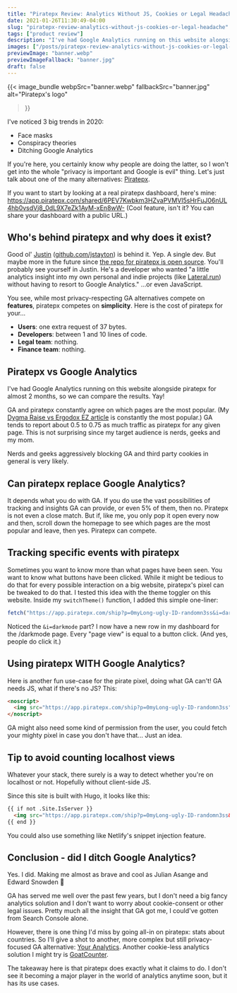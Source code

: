 ```yaml
---
title: "Piratepx Review: Analytics Without JS, Cookies or Legal Headache"
date: 2021-01-26T11:30:49-04:00
slug: "piratepx-review-analytics-without-js-cookies-or-legal-headache"
tags: ["product review"]
description: "I've had Google Analytics running on this website alongside piratepx for almost 2 months, so we can compare the results."
images: ["/posts/piratepx-review-analytics-without-js-cookies-or-legal-headache/banner.jpg?twitcachetest"]
previewImage: "banner.webp"
previewImageFallback: "banner.jpg"
draft: false
---
```

{{< image_bundle
    webpSrc="banner.webp" 
    fallbackSrc="banner.jpg"
    alt="Piratepx's logo"
>}}

I've noticed 3 big trends in 2020:
- Face masks
- Conspiracy theories
- Ditching Google Analytics

If you're here, you certainly know why people are doing the latter, so I won't get into the whole "privacy is important and Google is evil" thing. 
Let's just talk about one of the many alternatives: [Piratepx](https://www.piratepx.com/).

If you want to start by looking at a real piratepx dashboard, here's mine: https://app.piratepx.com/shared/6PEV7Kwbkm3HZvaPVMVI5sHrFuJ06nUL4hb0vsdVj8_0dL9X7eZk1AyM-xEn8wW-
(Cool feature, isn't it? You can share your dashboard with a public URL.)

## Who's behind piratepx and why does it exist?
Good ol' [Justin](https://twitter.com/kidjustino) ([github.com/jstayton](https://github.com/jstayton)) is behind it. 
Yep. A single dev. But maybe more in the future since [the repo for piratepx is open source](https://github.com/piratepx/app). 
You'll probably see yourself in Justin. 
He's a developer who wanted "a little analytics insight into my own personal and indie projects (like [Lateral.run](https://www.lateral.run/)) without having to resort to Google Analytics." ...or even JavaScript.

You see, while most privacy-respecting GA alternatives compete on **features**, piratepx competes on **simplicity**.
Here is the cost of piratepx for your...

- **Users**: one extra request of 37 bytes.
- **Developers**: between 1 and 10 lines of code.
- **Legal team**: nothing.
- **Finance team**: nothing.

## Piratepx vs Google Analytics

I've had Google Analytics running on this website alongside piratepx for almost 2 months, so we can compare the results. Yay!

GA and piratepx constantly agree on which pages are the most popular. 
(My [Dygma Raise vs Ergodox EZ article](/posts/quest-for-the-perfect-keyboard-ergodox-ez-vs-dygma-raise) is constantly the most popular.)
GA tends to report about 0.5 to 0.75 as much traffic as piratepx for any given page. 
This is not surprising since my target audience is nerds, geeks and my mom.

Nerds and geeks aggressively blocking GA and third party cookies in general is very likely.

## Can piratepx replace Google Analytics?
It depends what you do with GA. 
If you do use the vast possibilities of tracking and insights GA can provide, or even 5% of them, then no.
Piratepx is not even a close match. 
But if, like me, you only pop it open every now and then, scroll down the homepage to see which pages are the most popular and leave, then yes.
Piratepx can compete.

## Tracking specific events with piratepx

Sometimes you want to know more than what pages have been seen. 
You want to know what buttons have been clicked. 
While it might be tedious to do that for every possible interaction on a big website, piratepx's pixel can be tweaked to do that. 
I tested this idea with the theme toggler on this website.
Inside my `switchTheme()` function, I added this simple one-liner:
```js
fetch("https://app.piratepx.com/ship?p=0myLong-ugly-ID-randomn3ss&i=darkmode")
```
Noticed the `&i=darkmode` part? I now have a new row in my dashboard for the /darkmode page. Every "page view" is equal to a button click.
(And yes, people do click it.) 

## Using piratepx WITH Google Analytics?
Here is another fun use-case for the pirate pixel, doing what GA can't!
GA needs JS, what if there's no JS? This:
```html
<noscript>
  <img src="https://app.piratepx.com/ship?p=0myLong-ugly-ID-randomn3ss" alt="" style="display:none"/>
</noscript>
```
GA might also need some kind of permission from the user, you could fetch your mighty pixel in case you don't have that... Just an idea.

## Tip to avoid counting localhost views

Whatever your stack, there surely is a way to detect whether you're on localhost or not. 
Hopefully without client-side JS.

Since this site is built with Hugo, it looks like this:
```html
{{ if not .Site.IsServer }}
  <img src="https://app.piratepx.com/ship?p=0myLong-ugly-ID-randomn3ss&i={{ .Page.RelPermalink }}" alt="" style="display:none"/>
{{ end }}
```

You could also use something like Netlify's snippet injection feature.

## Conclusion - did I ditch Google Analytics?
Yes. I did. Making me almost as brave and cool as Julian Asange and Edward Snowden 🙂

GA has served me well over the past few years, but I don't need a big fancy analytics solution and I don't want to worry about cookie-consent or other legal issues.
Pretty much all the insight that GA got me, I could've gotten from Search Console alone.

However, there is one thing I'd miss by going all-in on piratepx: stats about countries.
So I'll give a shot to another, more complex but still privacy-focused GA alternative: [Your Analytics](https://www.your-analytics.org).
Another cookie-less analytics solution I might try is [GoatCounter](https://www.goatcounter.com/).

The takeaway here is that piratepx does exactly what it claims to do.
I don't see it becoming a major player in the world of analytics anytime soon, but it has its use cases.